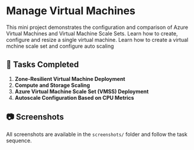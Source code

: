 # Manage Virtual Machines

This mini project demonstrates the configuration and comparison of Azure Virtual Machines and Virtual Machine Scale Sets. Learn how to create, configure and resize a single virtual machine. Learn how to create a virtual mchine scale set and configure auto scaling

## 🔧 Tasks Completed

1. **Zone-Resilient Virtual Machine Deployment**
2. **Compute and Storage Scaling**
3. **Azure Virtual Machine Scale Set (VMSS) Deployment**
4. **Autoscale Configuration Based on CPU Metrics**

## 📷 Screenshots

All screenshots are available in the `screenshots/` folder and follow the task sequence.


